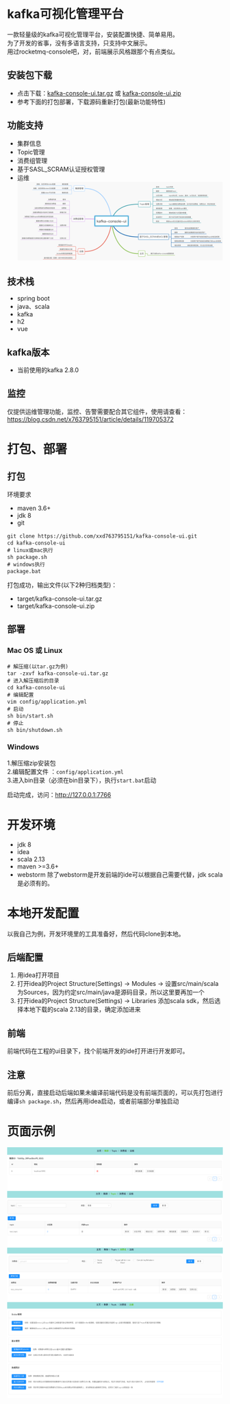 # kafka可视化管理平台
一款轻量级的kafka可视化管理平台，安装配置快捷、简单易用。  
为了开发的省事，没有多语言支持，只支持中文展示。  
用过rocketmq-console吧，对，前端展示风格跟那个有点类似。
## 安装包下载
* 点击下载：[kafka-console-ui.tar.gz](https://github.com/xxd763795151/kafka-console-ui/releases/download/v1.0.0/kafka-console-ui.tar.gz) 或 [kafka-console-ui.zip](https://github.com/xxd763795151/kafka-console-ui/releases/download/v1.0.0/kafka-console-ui.zip)
* 参考下面的打包部署，下载源码重新打包(最新功能特性)  
## 功能支持
* 集群信息
* Topic管理
* 消费组管理
* 基于SASL_SCRAM认证授权管理
* 运维
![功能特性](./document/功能特性.png)
## 技术栈
* spring boot 
* java、scala 
* kafka
* h2  
* vue 
## kafka版本
* 当前使用的kafka 2.8.0
## 监控
仅提供运维管理功能，监控、告警需要配合其它组件，使用请查看：https://blog.csdn.net/x763795151/article/details/119705372
# 打包、部署
## 打包
环境要求  
* maven 3.6+
* jdk 8
* git  
```
git clone https://github.com/xxd763795151/kafka-console-ui.git
cd kafka-console-ui
# linux或mac执行
sh package.sh
# windows执行
package.bat
```
打包成功，输出文件(以下2种归档类型)：  
* target/kafka-console-ui.tar.gz  
* target/kafka-console-ui.zip  
## 部署
### Mac OS 或 Linux
```
# 解压缩(以tar.gz为例)
tar -zxvf kafka-console-ui.tar.gz
# 进入解压缩后的目录
cd kafka-console-ui
# 编辑配置
vim config/application.yml
# 启动
sh bin/start.sh
# 停止
sh bin/shutdown.sh
```
### Windows
1.解压缩zip安装包  
2.编辑配置文件 ：`config/application.yml`  
3.进入bin目录（必须在bin目录下），执行`start.bat`启动  

启动完成，访问：http://127.0.0.1:7766  

# 开发环境
* jdk 8
* idea
* scala 2.13
* maven >=3.6+
* webstorm
除了webstorm是开发前端的ide可以根据自己需要代替，jdk scala是必须有的。
# 本地开发配置
以我自己为例，开发环境里的工具准备好，然后代码clone到本地。
## 后端配置
1. 用idea打开项目
2. 打开idea的Project Structure(Settings) ->  Modules -> 设置src/main/scala为Sources，因为约定src/main/java是源码目录，所以这里要再加一个
3. 打开idea的Project Structure(Settings) -> Libraries 添加scala sdk，然后选择本地下载的scala 2.13的目录，确定添加进来
## 前端
前端代码在工程的ui目录下，找个前端开发的ide打开进行开发即可。
## 注意
前后分离，直接启动后端如果未编译前端代码是没有前端页面的，可以先打包进行编译`sh package.sh`，然后再用idea启动，或者前端部分单独启动  
# 页面示例
![集群](./document/集群.png)  
![Topic](./document/Topic.png)  
![消费组](./document/消费组.png)  
![运维](./document/运维.png)  